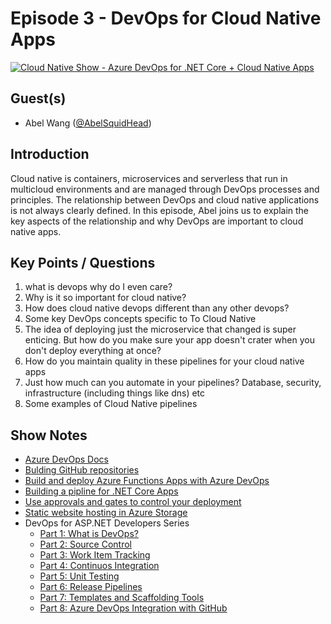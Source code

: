 # Episode 3 - DevOps for Cloud Native Apps

[![Cloud Native Show - Azure DevOps for .NET Core + Cloud Native Apps](http://img.youtube.com/vi/Ztl3OB_DjCY/0.jpg)](http://www.youtube.com/watch?v=Ztl3OB_DjCY "Azure DevOps for .NET Core + Cloud Native Apps")

## Guest(s)

* Abel Wang ([@AbelSquidHead](https://twitter.com/abelsquidhead))

## Introduction

Cloud native is containers, microservices and serverless that run in multicloud environments and are managed through DevOps processes and principles. The relationship between DevOps and cloud native applications is not always clearly defined. In this episode, Abel joins us to explain the key aspects of the relationship and why DevOps are important to cloud native apps.

## Key Points / Questions

1. what is devops why do I even care?
2. Why is it so important for cloud native?
3. How does cloud native devops different than any other devops?
4. Some key DevOps concepts specific to To Cloud Native
5. The idea of deploying just the microservice that changed is super enticing. But how do you make sure your app doesn't crater when you don't deploy everything at once?
6. How do you maintain quality in these pipelines for your cloud native apps
7. Just how much can you automate in your pipelines? Database, security, infrastructure (including things like dns) etc
8. Some examples of Cloud Native pipelines

## Show Notes

* [Azure DevOps Docs](https://docs.microsoft.com/azure/devops/?view=azure-devops&WT.mc_id=cloudnativeshow-github-shboyer)
* [Bulding GitHub repositories](https://docs.microsoft.com/azure/devops/pipelines/repos/github?view=azure-devops&tabs=yaml&WT.mc_id=cloudnativeshow-github-shboyer)
* [Build and deploy Azure Functions Apps with Azure DevOps](https://docs.microsoft.com/azure/azure-functions/functions-how-to-azure-devops&WT.mc_id=cloudnativeshow-github-shboyer)
* [Building a pipline for .NET Core Apps](https://docs.microsoft.com/azure/devops/pipelines/languages/dotnet-core?view=azure-devops&WT.mc_id=cloudnativeshow-github-shboyer)
* [Use approvals and gates to control your deployment](https://docs.microsoft.com/azure/devops/pipelines/release/deploy-using-approvals?view=azure-devops&WT.mc_id=cloudnativeshow-github-shboyer)
* [Static website hosting in Azure Storage](https://docs.microsoft.com/azure/storage/blobs/storage-blob-static-website&WT.mc_id=cloudnativeshow-github-shboyer)
* DevOps for ASP.NET Developers Series
  * [Part 1: What is DevOps?](https://channel9.msdn.com/Shows/On-NET/DevOps-For-ASPNET-Developers-Pt1-What-is-DevOps?WT.mc_id=cloudnativeshow-github-shboyer)
  * [Part 2: Source Control](https://channel9.msdn.com/Shows/On-NET/DevOps-For-ASPNET-Developers-Pt2-Source-Control?WT.mc_id=cloudnativeshow-github-shboyer)
  * [Part 3: Work Item Tracking](https://channel9.msdn.com/Shows/On-NET/Devops-For-ASPNET-Developers-Pt-3-Work-Item-Tracking?WT.mc_id=cloudnativeshow-github-shboyer)
  * [Part 4: Continuos Integration](https://channel9.msdn.com/Shows/On-NET/DevOps-For-ASPNET-Developers-Pt4-Continuous-Integration?WT.mc_id=cloudnativeshow-github-shboyer)
  * [Part 5: Unit Testing](https://channel9.msdn.com/Shows/On-NET/DevOps-For-ASPNET-Developers-Pt5-Unit-Testing?WT.mc_id=cloudnativeshow-github-shboyer)
  * [Part 6: Release Pipelines](https://channel9.msdn.com/Shows/On-NET/DevOps-For-ASPNET-Developers-Pt6-Release-Pipelines?WT.mc_id=cloudnativeshow-github-shboyer)
  * [Part 7: Templates and Scaffolding Tools](https://channel9.msdn.com/Shows/On-NET/DevOps-For-ASPNET-Developers-Pt7-Templates-and-Scaffolding-Tools?WT.mc_id=cloudnativeshow-github-shboyer)
  * [Part 8: Azure DevOps Integration with GitHub](https://channel9.msdn.com/Shows/On-NET/DevOps-For-ASPNET-Developers-Pt-8-Azure-DevOps-Integration-with-GitHub?WT.mc_id=cloudnativeshow-github-shboyer)
